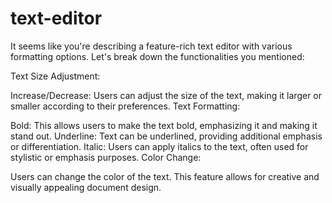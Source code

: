 # text-editor
It seems like you're describing a feature-rich text editor with various formatting options. Let's break down the functionalities you mentioned:

Text Size Adjustment:

Increase/Decrease: Users can adjust the size of the text, making it larger or smaller according to their preferences.
Text Formatting:

Bold: This allows users to make the text bold, emphasizing it and making it stand out.
Underline: Text can be underlined, providing additional emphasis or differentiation.
Italic: Users can apply italics to the text, often used for stylistic or emphasis purposes.
Color Change:

Users can change the color of the text. This feature allows for creative and visually appealing document design. 
